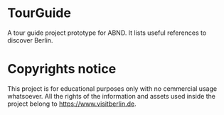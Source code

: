 # TourGuide
A tour guide project prototype for ABND. It lists useful references to discover Berlin.

# Copyrights notice
This project is for educational purposes only with no cemmercial usage whatsoever. All the rights of the information and assets used inside the project belong to https://www.visitberlin.de.
